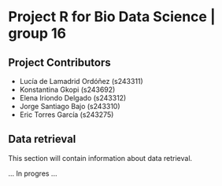 # Project R for Bio Data Science | group 16 

## Project Contributors
* Lucía de Lamadrid Ordóñez (s243311)
* Konstantina Gkopi (s243692)
* Elena Iriondo Delgado (s243312)
* Jorge Santiago Bajo (s243310)
* Eric Torres García (s243275)

## Data retrieval 
This section will contain information about data retrieval. 

... In progres ... 